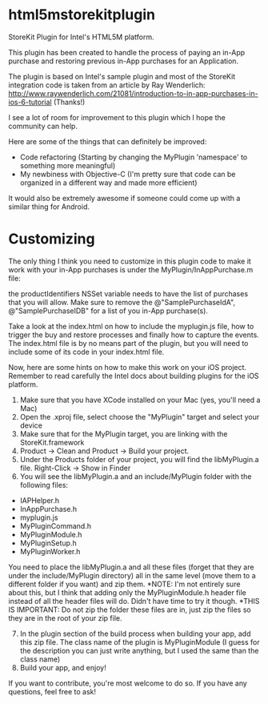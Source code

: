 html5mstorekitplugin
====================

StoreKit Plugin for Intel's HTML5M platform.

This plugin has been created to handle the process of paying an in-App purchase and restoring previous in-App purchases
for an Application.

The plugin is based on Intel's sample plugin and most of the StoreKit integration code is taken from an article by 
Ray Wenderlich: http://www.raywenderlich.com/21081/introduction-to-in-app-purchases-in-ios-6-tutorial (Thanks!)

I see a lot of room for improvement to this plugin which I hope the community can help.

Here are some of the things that can definitely be improved:
* Code refactoring (Starting by changing the MyPlugin 'namespace' to something more meaningful)
* My newbiness with Objective-C (I'm pretty sure that code can be organized in a different way and made more efficient)

It would also be extremely awesome if someone could come up with a similar thing for Android.

Customizing
===========

The only thing I think you need to customize in this plugin code to make it work with your in-App purchases is
under the MyPlugin/InAppPurchase.m file:

the productIdentifiers NSSet variable needs to have the list of purchases that you will allow. Make sure to remove the
@"SamplePurchaseIdA", @"SamplePurchaseIDB" for a list of you in-App purchase(s).

Take a look at the index.html on how to include the myplugin.js file, how to trigger the buy and restore processes
and finally how to capture the events. The index.html file is by no means part of the plugin, but you will need to 
include some of its code in your index.html file.

Now, here are some hints on how to make this work on your iOS project. Remember to read carefully the Intel docs 
about building plugins for the iOS platform.

1. Make sure that you have XCode installed on your Mac (yes, you'll need a Mac)
2. Open the .xproj file, select choose the "MyPlugin" target and select your device
3. Make sure that for the MyPlugin target, you are linking with the StoreKit.framework
4. Product -> Clean and Product -> Build your project.
5. Under the Products folder of your project, you will find the libMyPlugin.a file. Right-Click -> Show in Finder
6. You will see the libMyPlugin.a and an include/MyPlugin folder with the following files:
  * IAPHelper.h
  * InAppPurchase.h
  * myplugin.js
  * MyPluginCommand.h
  * MyPluginModule.h
  * MyPluginSetup.h
  * MyPluginWorker.h
  
You need to place the libMyPlugin.a and all these files (forget that they are under the include/MyPlugin directory) all in the same level (move them to a different folder if you want) and zip them.
*NOTE: I'm not entirely sure about this, but I think that adding only the MyPluginModule.h header file instead of all the header files will do. Didn't have time to try it though.
*THIS IS IMPORTANT: Do not zip the folder these files are in, just zip the files so they are in the root of your zip file.

7. In the plugin section of the build process when building your app, add this zip file. The class name of the plugin is MyPluginModule (I guess for the description you can just write anything, but I used the same than the class name)
8. Build your app, and enjoy!

If you want to contribute, you're most welcome to do so. If you have any questions, feel free to ask!
